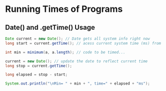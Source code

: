 # Running Times of Programs

## Date() and .getTime() Usage

```java
Date current = new Date(); // Date gets all system info right now
long start = current.getTime(); // acess current system time (ms) from Date

int min = minimum(a, a.length); // code to be timed...

current = new Date(); // update the date to reflect current time
long stop = current.getTime();

long elapsed = stop - start;

System.out.println("\nMin= " + min + ", time=" + elapsed + "ms");
```
